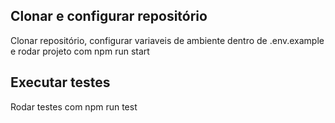 ## Clonar e configurar repositório
Clonar repositório, configurar variaveis de ambiente dentro de .env.example e rodar projeto com npm run start

## Executar testes
Rodar testes com npm run test